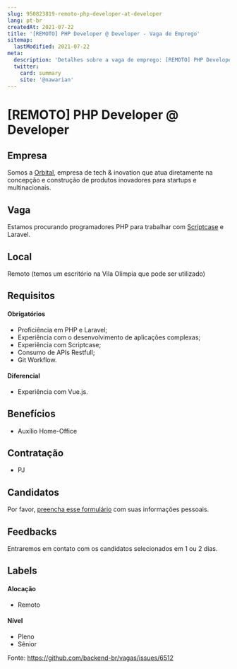 ```yaml
---
slug: 950823819-remoto-php-developer-at-developer
lang: pt-br
createdAt: 2021-07-22
title: '[REMOTO] PHP Developer @ Developer - Vaga de Emprego'
sitemap:
  lastModified: 2021-07-22
meta:
  description: 'Detalhes sobre a vaga de emprego: [REMOTO] PHP Developer @ Developer'
  twitter:
    card: summary
    site: '@nawarian'
---
```


# [REMOTO] PHP Developer @ Developer

## Empresa
Somos a [Orbital](http://orbital.company), empresa de tech & inovation que atua diretamente na concepção e construção de produtos inovadores para startups e multinacionais.

## Vaga
Estamos procurando programadores PHP para trabalhar com [Scriptcase](https://www.scriptcase.com.br/) e Laravel.

## Local
Remoto (temos um escritório na Vila Olímpia que pode ser utilizado)

## Requisitos

####  Obrigatórios
- Proficiência em PHP e Laravel;
- Experiência com o desenvolvimento de aplicações complexas;
- Experiência com Scriptcase;
- Consumo de APIs Restfull;
- Git Workflow.

####  Diferencial
- Experiência com Vue.js.

## Benefícios
- Auxílio Home-Office

## Contratação
- PJ 

## Candidatos
Por favor, [preencha esse formulário](https://recrutamento.orbital.company/index.php?page=view_vacancy&id=14) com suas informações pessoais.

## Feedbacks
Entraremos em contato com os candidatos selecionados em 1 ou 2 dias.

## Labels

#### Alocação
- Remoto

#### Nível
- Pleno
- Sênior

Fonte: https://github.com/backend-br/vagas/issues/6512